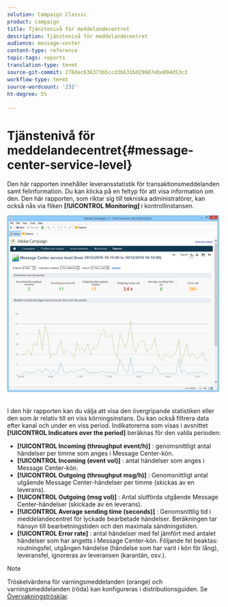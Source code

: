 ```yaml
---
solution: Campaign Classic
product: campaign
title: Tjänstenivå för meddelandecentret
description: Tjänstenivå för meddelandecentret
audience: message-center
content-type: reference
topic-tags: reports
translation-type: tm+mt
source-git-commit: 278dec636373b5ccd3b631bd29607ebe894d53c3
workflow-type: tm+mt
source-wordcount: '232'
ht-degree: 5%

---
```



# Tjänstenivå för meddelandecentret{#message-center-service-level}

Den här rapporten innehåller leveransstatistik för transaktionsmeddelanden samt felinformation. Du kan klicka på en feltyp för att visa information om den. Den här rapporten, som riktar sig till tekniska administratörer, kan också nås via fliken **[!UICONTROL Monitoring]** i kontrollinstansen.

![](assets/mc_reports_1.png)

I den här rapporten kan du välja att visa den övergripande statistiken eller den som är relativ till en viss körningsinstans. Du kan också filtrera data efter kanal och under en viss period. Indikatorerna som visas i avsnittet **[!UICONTROL Indicators over the period]** beräknas för den valda perioden:

* **[!UICONTROL Incoming (throughput event/h)]** : genomsnittligt antal händelser per timme som anges i Message Center-kön.
* **[!UICONTROL Incoming (event vol)]** : antal händelser som anges i Message Center-kön.
* **[!UICONTROL Outgoing (throughput msg/h)]** : Genomsnittligt antal utgående Message Center-händelser per timme (skickas av en leverans).
* **[!UICONTROL Outgoing (msg vol)]** : Antal slutförda utgående Message Center-händelser (skickade av en leverans).
* **[!UICONTROL Average sending time (seconds)]** : Genomsnittlig tid i meddelandecentret för lyckade bearbetade händelser. Beräkningen tar hänsyn till bearbetningstiden och den maximala sändningstiden.
* **[!UICONTROL Error rate]** : antal händelser med fel jämfört med antalet händelser som har angetts i Message Center-kön. Följande fel beaktas: routningsfel, utgången händelse (händelse som har varit i kön för lång), leveransfel, ignoreras av leveransen (karantän, osv.).

>[!NOTE]
>
>Tröskelvärdena för varningsmeddelanden (orange) och varningsmeddelanden (röda) kan konfigureras i distributionsguiden. Se [Övervakningströsklar](../../message-center/using/monitoring-thresholds.md).

